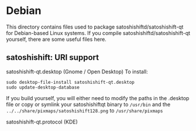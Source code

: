 
Debian
====================
This directory contains files used to package satoshishiftd/satoshishift-qt
for Debian-based Linux systems. If you compile satoshishiftd/satoshishift-qt yourself, there are some useful files here.

## satoshishift: URI support ##


satoshishift-qt.desktop  (Gnome / Open Desktop)
To install:

	sudo desktop-file-install satoshishift-qt.desktop
	sudo update-desktop-database

If you build yourself, you will either need to modify the paths in
the .desktop file or copy or symlink your satoshishiftqt binary to `/usr/bin`
and the `../../share/pixmaps/satoshishift128.png` to `/usr/share/pixmaps`

satoshishift-qt.protocol (KDE)

